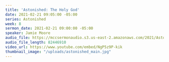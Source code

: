 ```yaml
---
title: 'Astonished: The Holy God'
date: 2021-02-21 09:05:00 -05:00
series: Astonished
week: 8
sermon_date: 2021-02-21 09:00:00 -05:00
speaker: Jamie Moore
audio_file: https://mccsermonaudio.s3.us-east-2.amazonaws.com/2021/Astonished+2021/Astonished+Week+8.mp3
audio_file_length: 82446910
video_url: https://www.youtube.com/embed/NgP5z9P-kik
thumbnail_image: "/uploads/astonished_main.jpg"
---
```


